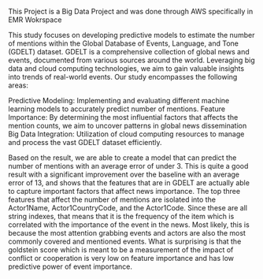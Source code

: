 This Project is a Big Data Project and was done through AWS specifically in EMR Wokrspace

This study focuses on developing predictive models to estimate the number of mentions within the Global Database of Events, Language, and Tone (GDELT) dataset. GDELT is a comprehensive collection of global news and events, documented from various sources around the world. Leveraging big data and cloud computing technologies, we aim to gain valuable insights into trends of real-world events. Our study encompasses the following areas:

Predictive Modeling: Implementing and evaluating different machine learning models to accurately predict number of mentions.
Feature Importance: By determining the most influential factors that affects the mention counts, we aim to uncover patterns in global news dissemination
Big Data Integration: Utilization of cloud computing resources to manage and process the vast GDELT dataset efficiently.

Based on the result, we are able to create a model that can predict the number of mentions with an average error of under 3. This is quite a good result with a significant improvement over the baseline with an average error of 13, and shows that the features that are in GDELT are actually able to capture important factors that affect news importance. The top three features that affect the number of mentions are isolated into the Actor1Name, Actor1CountryCode, and the Actor1Code. Since these are all string indexes, that means that it is the frequency of the item which is correlated with the importance of the event in the news. Most likely, this is because the most attention grabbing events and actors are also the most commonly covered and mentioned events. What is surprising is that the goldstein score which is meant to be a measurement of the impact of conflict or cooperation is very low on feature importance and has low predictive power of event importance.
